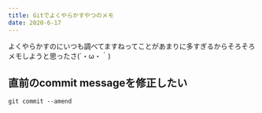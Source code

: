 ```yaml
---
title: Gitでよくやらかすやつのメモ
date: 2020-6-17
---
```


よくやらかすのにいつも調べてますねってことがあまりに多すぎるからそろそろメモしようと思ったさ(´・ω・｀)  

## 直前のcommit messageを修正したい
```shell
git commit --amend
```